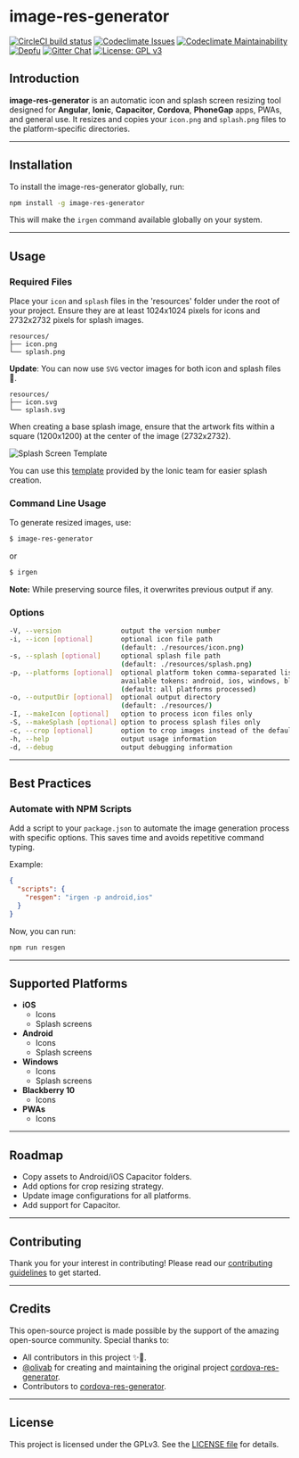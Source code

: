 # image-res-generator

[![CircleCI build status](https://img.shields.io/circleci/build/github/sebinbenjamin/image-res-generator.svg)](https://circleci.com/gh/sebinbenjamin/image-res-generator)
[![Codeclimate Issues](https://img.shields.io/codeclimate/issues/sebinbenjamin/image-res-generator.svg)](https://codeclimate.com/github/sebinbenjamin/image-res-generator/issues)
[![Codeclimate Maintainability](https://img.shields.io/codeclimate/maintainability-percentage/sebinbenjamin/image-res-generator.svg)](https://codeclimate.com/github/sebinbenjamin/image-res-generator/maintainability)
[![Depfu](https://badges.depfu.com/badges/e26d90ff99e9d1681c0e0029b003cb9f/overview.svg)](https://depfu.com/github/sebinbenjamin/image-res-generator?project_id=8520)
[![Gitter Chat](https://img.shields.io/gitter/room/sebinbenjamin/image-res-generator.svg?color=blue)](https://gitter.im/image-res-generator/community)
[![License: GPL v3](https://img.shields.io/badge/License-GPL%20v3-blue.svg)](https://www.gnu.org/licenses/gpl-3.0)

## Introduction

**image-res-generator** is an automatic icon and splash screen resizing tool designed for **Angular**, **Ionic**, **Capacitor**, **Cordova**, **PhoneGap** apps, PWAs, and general use. It resizes and copies your `icon.png` and `splash.png` files to the platform-specific directories.

---

## Installation

To install the image-res-generator globally, run:

```bash
npm install -g image-res-generator
```

This will make the `irgen` command available globally on your system.

---

## Usage

### Required Files

Place your `icon` and `splash` files in the 'resources' folder under the root of your project. Ensure they are at least 1024x1024 pixels for icons and 2732x2732 pixels for splash images.

```
resources/
├── icon.png
└── splash.png
```

**Update**: You can now use `SVG` vector images for both icon and splash files 🎉.

```
resources/
├── icon.svg
└── splash.svg
```

When creating a base splash image, ensure that the artwork fits within a square (1200x1200) at the center of the image (2732x2732).

![Splash Screen Template](https://user-images.githubusercontent.com/4099066/82296073-bd052880-9a04-11ea-9ee7-199b6dc1e826.jpg)

You can use this [template](https://code.ionicframework.com/resources/splash.psd) provided by the Ionic team for easier splash creation.

### Command Line Usage

To generate resized images, use:

```bash
$ image-res-generator
```
or

```bash
$ irgen
```

**Note:** While preserving source files, it overwrites previous output if any.

### Options

```bash
-V, --version               output the version number
-i, --icon [optional]       optional icon file path
                            (default: ./resources/icon.png)
-s, --splash [optional]     optional splash file path
                            (default: ./resources/splash.png)
-p, --platforms [optional]  optional platform token comma-separated list
                            available tokens: android, ios, windows, blackberry10, pwa
                            (default: all platforms processed)
-o, --outputDir [optional]  optional output directory
                            (default: ./resources/)
-I, --makeIcon [optional]   option to process icon files only
-S, --makeSplash [optional] option to process splash files only
-c, --crop [optional]       option to crop images instead of the default 'resize' strategy
-h, --help                  output usage information
-d, --debug                 output debugging information
```

---

## Best Practices

### Automate with NPM Scripts

Add a script to your `package.json` to automate the image generation process with specific options. This saves time and avoids repetitive command typing.

Example:

```json
{
  "scripts": {
    "resgen": "irgen -p android,ios"
  }
}
```

Now, you can run:

```bash
npm run resgen
```

---

## Supported Platforms

- **iOS**
  - Icons
  - Splash screens
- **Android**
  - Icons
  - Splash screens
- **Windows**
  - Icons
  - Splash screens
- **Blackberry 10**
  - Icons
- **PWAs**
  - Icons

---

## Roadmap

- Copy assets to Android/iOS Capacitor folders.
- Add options for crop resizing strategy.
- Update image configurations for all platforms.
- Add support for Capacitor.

---

## Contributing

Thank you for your interest in contributing! Please read our [contributing guidelines](https://github.com/sebinbenjamin/image-res-generator/blob/master/CONTRIBUTING.md) to get started.

---

## Credits

This open-source project is made possible by the support of the amazing open-source community. Special thanks to:

- All contributors in this project ✨💚.
- [@olivab](https://github.com/olivab) for creating and maintaining the original project [cordova-res-generator](https://github.com/olivab/cordova-res-generator).
- Contributors to [cordova-res-generator](https://github.com/olivab/cordova-res-generator).

---

## License

This project is licensed under the GPLv3. See the [LICENSE file](https://github.com/sebinbenjamin/image-res-generator/blob/master/LICENSE) for details.

